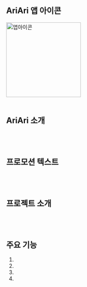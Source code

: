 
<!--

**Here are some ideas to get you started:**

🙋‍♀️ A short introduction - what is your organization all about?
🌈 Contribution guidelines - how can the community get involved?
👩‍💻 Useful resources - where can the community find your docs? Is there anything else the community should know?
🍿 Fun facts - what does your team eat for breakfast?
🧙 Remember, you can do mighty things with the power of [Markdown](https://docs.github.com/github/writing-on-github/getting-started-with-writing-and-formatting-on-github/basic-writing-and-formatting-syntax)
-->

## AriAri 앱 아이콘
  <img src="https://github.com/dong-ariari/.github/assets/100350818/ea7d0e61-7e5d-471f-845a-b33660ccb470" width="200" title="앱아이콘">
<br />
<br />

## AriAri 소개
<p align="center">
  <p>
<!--   <img src="https://github.com/SUNNY-PJ/Frontend/assets/100350818/9756daf3-caaf-46ee-81af-1973b9a19a51" width="200" title="스크린샷_01_6.5 inch">
   -->
  </p>
  <p>
<!--   <img src="https://github.com/SUNNY-PJ/Frontend/assets/100350818/080d874b-8aa2-469b-a343-05e0020fd8b1" width="200" title="스크린샷_06_6.5 inch">
   -->
  </p>
</p>

<br />
<br />

## 프로모션 텍스트
<br />
<br />

## 프로젝트 소개
<br />
<br />

## 주요 기능
1. 
2. 
3.
4.

